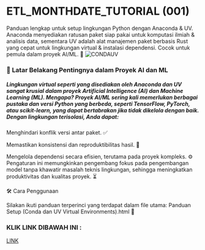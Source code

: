 # ETL_MONTHDATE_TUTORIAL (001)
Panduan lengkap untuk setup lingkungan Python dengan Anaconda &amp; UV. Anaconda menyediakan ratusan paket siap pakai untuk komputasi ilmiah &amp; analisis data, sementara UV adalah alat manajemen paket berbasis Rust yang cepat untuk lingkungan virtual &amp; instalasi dependensi. Cocok untuk pemula dalam proyek AI/ML. 🚀
![CONDAUV](https://github.com/arry-hutomo/ETL_MONTHDATE_TUTORIAL/blob/main/CONDA%20UV%20ENVIRONMENTs.png)

### 🌱 Latar Belakang Pentingnya dalam Proyek AI dan ML

##### Lingkungan virtual seperti yang disediakan oleh Anaconda dan UV sangat krusial dalam proyek Artificial Intelligence (AI) dan Machine Learning (ML). Mengapa? Proyek AI/ML sering kali memerlukan berbagai pustaka dan versi Python yang berbeda, seperti TensorFlow, PyTorch, atau scikit-learn, yang dapat bertabrakan jika tidak dikelola dengan baik. Dengan lingkungan terisolasi, Anda dapat:





Menghindari konflik versi antar paket. ✅



Memastikan konsistensi dan reproduktibilitas hasil. 🔄



Mengelola dependensi secara efisien, terutama pada proyek kompleks. ⚙️
Pengaturan ini memungkinkan pengembang fokus pada pengembangan model tanpa khawatir masalah teknis lingkungan, sehingga meningkatkan produktivitas dan kualitas proyek. ⏳

🛠️ Cara Penggunaan

Silakan ikuti panduan terperinci yang terdapat dalam file utama:
Panduan Setup (Conda dan UV Virtual Environments).html 📑

### KLIK LINK DIBAWAH INI :
[LINK](https://github.com/arry-hutomo/ETL_MONTHDATE_TUTORIAL/blob/main/Panduan%20Setup%20(Conda%20dan%20UV%20Virtual%20Environments).html)

